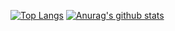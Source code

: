 [![Top Langs](https://github-readme-stats.vercel.app/api/top-langs/?username=flopana)](https://github.com/anuraghazra/github-readme-stats)
[![Anurag's github stats](https://github-readme-stats.vercel.app/api?username=flopana)](https://github.com/anuraghazra/github-readme-stats)
